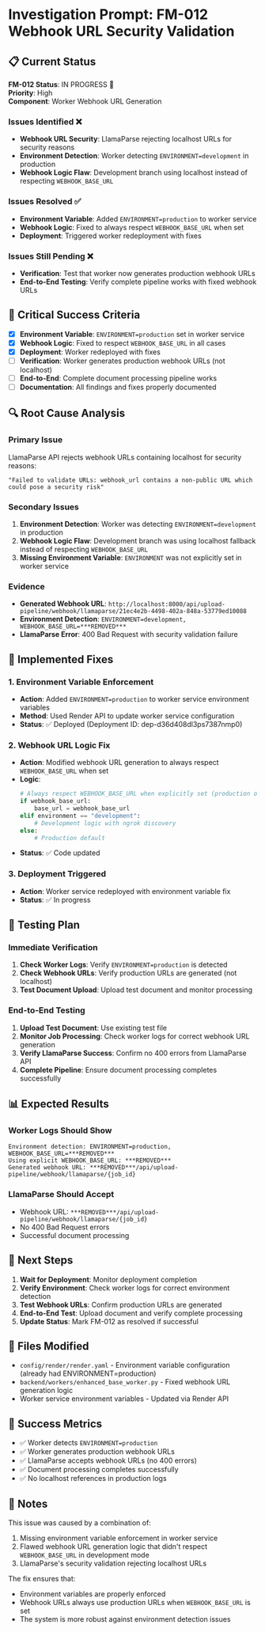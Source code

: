 # Investigation Prompt: FM-012 Webhook URL Security Validation

## 📋 **Current Status**

**FM-012 Status**: IN PROGRESS 🔄  
**Priority**: High  
**Component**: Worker Webhook URL Generation  

### **Issues Identified** ❌
- **Webhook URL Security**: LlamaParse rejecting localhost URLs for security reasons
- **Environment Detection**: Worker detecting `ENVIRONMENT=development` in production
- **Webhook Logic Flaw**: Development branch using localhost instead of respecting `WEBHOOK_BASE_URL`

### **Issues Resolved** ✅
- **Environment Variable**: Added `ENVIRONMENT=production` to worker service
- **Webhook Logic**: Fixed to always respect `WEBHOOK_BASE_URL` when set
- **Deployment**: Triggered worker redeployment with fixes

### **Issues Still Pending** ❌
- **Verification**: Test that worker now generates production webhook URLs
- **End-to-End Testing**: Verify complete pipeline works with fixed webhook URLs

## 🚨 **Critical Success Criteria**

- [x] **Environment Variable**: `ENVIRONMENT=production` set in worker service
- [x] **Webhook Logic**: Fixed to respect `WEBHOOK_BASE_URL` in all cases
- [x] **Deployment**: Worker redeployed with fixes
- [ ] **Verification**: Worker generates production webhook URLs (not localhost)
- [ ] **End-to-End**: Complete document processing pipeline works
- [ ] **Documentation**: All findings and fixes properly documented

## 🔍 **Root Cause Analysis**

### **Primary Issue**
LlamaParse API rejects webhook URLs containing localhost for security reasons:
```
"Failed to validate URLs: webhook_url contains a non-public URL which could pose a security risk"
```

### **Secondary Issues**
1. **Environment Detection**: Worker was detecting `ENVIRONMENT=development` in production
2. **Webhook Logic Flaw**: Development branch was using localhost fallback instead of respecting `WEBHOOK_BASE_URL`
3. **Missing Environment Variable**: `ENVIRONMENT` was not explicitly set in worker service

### **Evidence**
- **Generated Webhook URL**: `http://localhost:8000/api/upload-pipeline/webhook/llamaparse/21ec4e2b-4498-402a-848a-53779ed10088`
- **Environment Detection**: `ENVIRONMENT=development, WEBHOOK_BASE_URL=***REMOVED***`
- **LlamaParse Error**: 400 Bad Request with security validation failure

## 🔧 **Implemented Fixes**

### **1. Environment Variable Enforcement**
- **Action**: Added `ENVIRONMENT=production` to worker service environment variables
- **Method**: Used Render API to update worker service configuration
- **Status**: ✅ Deployed (Deployment ID: dep-d36d408dl3ps7387nmp0)

### **2. Webhook URL Logic Fix**
- **Action**: Modified webhook URL generation to always respect `WEBHOOK_BASE_URL` when set
- **Logic**: 
  ```python
  # Always respect WEBHOOK_BASE_URL when explicitly set (production override)
  if webhook_base_url:
      base_url = webhook_base_url
  elif environment == "development":
      # Development logic with ngrok discovery
  else:
      # Production default
  ```
- **Status**: ✅ Code updated

### **3. Deployment Triggered**
- **Action**: Worker service redeployed with environment variable fix
- **Status**: ✅ In progress

## 🧪 **Testing Plan**

### **Immediate Verification**
1. **Check Worker Logs**: Verify `ENVIRONMENT=production` is detected
2. **Check Webhook URLs**: Verify production URLs are generated (not localhost)
3. **Test Document Upload**: Upload test document and monitor processing

### **End-to-End Testing**
1. **Upload Test Document**: Use existing test file
2. **Monitor Job Processing**: Check worker logs for correct webhook URL generation
3. **Verify LlamaParse Success**: Confirm no 400 errors from LlamaParse API
4. **Complete Pipeline**: Ensure document processing completes successfully

## 📊 **Expected Results**

### **Worker Logs Should Show**
```
Environment detection: ENVIRONMENT=production, WEBHOOK_BASE_URL=***REMOVED***
Using explicit WEBHOOK_BASE_URL: ***REMOVED***
Generated webhook URL: ***REMOVED***/api/upload-pipeline/webhook/llamaparse/{job_id}
```

### **LlamaParse Should Accept**
- Webhook URL: `***REMOVED***/api/upload-pipeline/webhook/llamaparse/{job_id}`
- No 400 Bad Request errors
- Successful document processing

## 🔄 **Next Steps**

1. **Wait for Deployment**: Monitor deployment completion
2. **Verify Environment**: Check worker logs for correct environment detection
3. **Test Webhook URLs**: Confirm production URLs are generated
4. **End-to-End Test**: Upload document and verify complete processing
5. **Update Status**: Mark FM-012 as resolved if successful

## 📁 **Files Modified**

- `config/render/render.yaml` - Environment variable configuration (already had ENVIRONMENT=production)
- `backend/workers/enhanced_base_worker.py` - Fixed webhook URL generation logic
- Worker service environment variables - Updated via Render API

## 🎯 **Success Metrics**

- ✅ Worker detects `ENVIRONMENT=production`
- ✅ Worker generates production webhook URLs
- ✅ LlamaParse accepts webhook URLs (no 400 errors)
- ✅ Document processing completes successfully
- ✅ No localhost references in production logs

## 📝 **Notes**

This issue was caused by a combination of:
1. Missing environment variable enforcement in worker service
2. Flawed webhook URL generation logic that didn't respect `WEBHOOK_BASE_URL` in development mode
3. LlamaParse's security validation rejecting localhost URLs

The fix ensures that:
- Environment variables are properly enforced
- Webhook URLs always use production URLs when `WEBHOOK_BASE_URL` is set
- The system is more robust against environment detection issues
